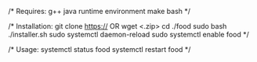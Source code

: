 /* Requires:
	g++
	java runtime environment 
	make
	bash
*/

/* Installation:
	git clone <https://> OR wget <.zip>
	cd ./food
	sudo bash ./installer.sh
	sudo systemctl daemon-reload
	sudo systemctl enable food
*/

/* Usage:
	systemctl status food
	systemctl restart food
*/
